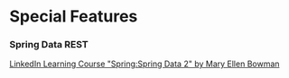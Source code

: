 # Special Features
### Spring Data REST

[LinkedIn Learning Course "Spring:Spring Data 2" by Mary Ellen Bowman](http://bit.ly/SpringData)
